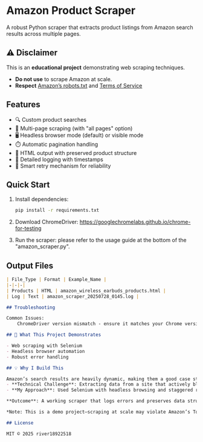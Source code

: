# Amazon Product Scraper

A robust Python scraper that extracts product listings from Amazon search results across multiple pages.

## ⚠️ Disclaimer  
This is an **educational project** demonstrating web scraping techniques.  
- **Do not use** to scrape Amazon at scale.  
- **Respect** [Amazon’s robots.txt](https://www.amazon.com/robots.txt) and [Terms of Service](https://www.amazon.com/gp/help/customer/display.html?nodeId=508088)

## Features

- 🔍 Custom product searches
- 📑 Multi-page scraping (with "all pages" option)
- 🖥️ Headless browser mode (default) or visible mode
- ⏱️ Automatic pagination handling
- 📁 HTML output with preserved product structure
- 📝 Detailed logging with timestamps
- 🔄 Smart retry mechanism for reliability

## Quick Start

1. Install dependencies:  
   ```bash
   pip install -r requirements.txt

2. Download ChromeDriver:
    https://googlechromelabs.github.io/chrome-for-testing

3. Run the scraper:
    please refer to the usage guide at the bottom of the "amazon_scraper.py".

## Output Files

```markdown
| File_Type | Format | Example_Name |
|-|-|-|
| Products | HTML | amazon_wireless_earbuds_products.html |
| Log | Text | amazon_scraper_20250728_0145.log |

## Troubleshooting

Common Issues:
    ChromeDriver version mismatch - ensure it matches your Chrome version

## 🎯 What This Project Demonstrates

- Web scraping with Selenium
- Headless browser automation
- Robust error handling

## 💡 Why I Build This

Amazon’s search results are heavily dynamic, making them a good case study for learning:  
- **Technical Challenge**: Extracting data from a site that actively blocks scrapers.  
- **My Approach**: Used Selenium with headless browsing and staggered requests to reduce detection risk.  

**Outcome**: A working scraper that logs errors and preserves data structure.  

*Note: This is a demo project—scraping at scale may violate Amazon’s ToS.*  

## License

MIT © 2025 river18922518
